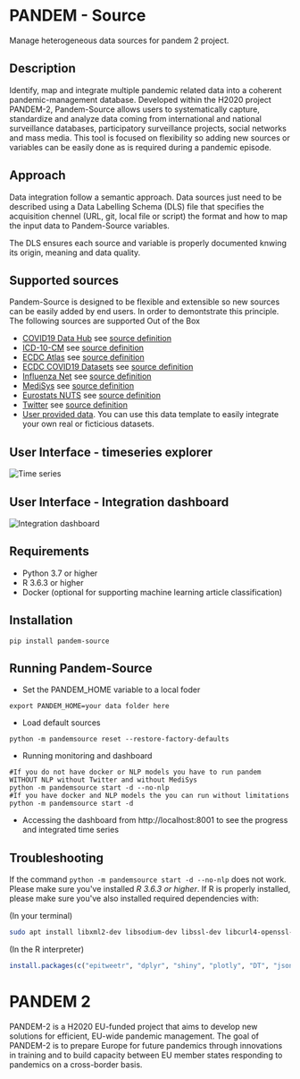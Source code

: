 # PANDEM - Source
Manage heterogeneous data sources for pandem 2 project. 

## Description
Identify, map and integrate multiple pandemic related data into a coherent pandemic-management database. Developed within the H2020 project PANDEM-2, Pandem-Source allows users to systematically capture, standardize and analyze data coming from international and national surveillance databases, participatory surveillance projects, social networks and mass media. This tool is focused on flexibility so adding new sources or variables can be easily done as is required during a pandemic episode. 

## Approach
Data integration follow a semantic approach. Data sources just need to be described using a Data Labelling Schema (DLS) file that specifies the acquisition chennel (URL, git, local file or script) the format and how to map the input data to Pandem-Source variables.

The DLS ensures each source and variable is properly documented knwing its origin, meaning and data quality.

## Supported sources
Pandem-Source is designed to be flexible and extensible so new sources can be easily added by end users. In order to demontstrate this principle. The following sources are supported Out of the Box

- [COVID19 Data Hub](https://covid19datahub.io/) see [source definition](https://github.com/pandem2/pandem-source/blob/main/pandemsource/data/DLS/covid19-datahub.json)
- [ICD-10-CM](https://www.cdc.gov/nchs/icd/icd10cm.htm) see [source definition](https://github.com/pandem2/pandem-source/blob/main/pandemsource/data/DLS/ICD-10-diseases-list.json) 
- [ECDC Atlas](https://www.ecdc.europa.eu/en/surveillance-atlas-infectious-diseases) see [source definition](https://github.com/pandem2/pandem-source/blob/main/pandemsource/data/DLS/ecdc-atlas-influenza.json)
- [ECDC COVID19 Datasets](https://www.ecdc.europa.eu/en/covid-19/data) see [source definition](https://github.com/pandem2/pandem-source/blob/main/pandemsource/data/DLS/ecdc-covid19-variants.json)
- [Influenza Net](http://www.influenzanet.info) see [source definition](https://github.com/pandem2/pandem-source/blob/main/pandemsource/data/DLS/influenza-net.json)
- [MediSys](https://medisys.newsbrief.eu/medisys/) see [source definition](https://github.com/pandem2/pandem-source/blob/main/pandemsource/data/DLS/medisys.json)
- [Eurostats NUTS](https://ec.europa.eu/eurostat/web/gisco/geodata/reference-data/administrative-units-statistical-units/nuts) see [source definition](https://github.com/pandem2/pandem-source/blob/main/pandemsource/data/DLS/nuts-eurostat.json)
- [Twitter](https://twitter.com) see [source definition](https://github.com/pandem2/pandem-source/blob/main/pandemsource/data/DLS/twitter.json)
- [User provided data](https://github.com/pandem2/pandem-source/blob/main/pandemsource/data/input-local-defaults/M.12%20Upload%20templates_end_users.xlsx?raw=true). You can use this data template to easily integrate your own real or ficticious datasets.

## User Interface - timeseries explorer
![Time series](https://github.com/pandem2/pandem-source/raw/main/img/P2.timeseries.png)

## User Interface - Integration dashboard
![Integration dashboard](https://github.com/pandem2/pandem-source/raw/main/img/P2.Integration.png)

## Requirements
- Python 3.7 or higher
- R 3.6.3 or higher
- Docker (optional for supporting machine learning article classification)

## Installation

```
pip install pandem-source
```

## Running Pandem-Source

- Set the PANDEM\_HOME variable to a local foder
``` 
export PANDEM_HOME=your data folder here 
```
- Load default sources
```
python -m pandemsource reset --restore-factory-defaults
```
- Running monitoring and dashboard 
```
#If you do not have docker or NLP models you have to run pandem WITHOUT NLP without Twitter and without MediSys
python -m pandemsource start -d --no-nlp  
#If you have docker and NLP models the you can run without limitations
python -m pandemsource start -d 
```
- Accessing the dashboard from http://localhost:8001 to see the progress and integrated time series

## Troubleshooting

If the command `python -m pandemsource start -d --no-nlp` does not work. Please make sure you've installed *R 3.6.3 or higher*. If R is properly installed, please make sure you've also installed required dependencies with:

(In your terminal)
```bash
sudo apt install libxml2-dev libsodium-dev libssl-dev libcurl4-openssl-dev
```

(In the R interpreter)
```R
install.packages(c("epitweetr", "dplyr", "shiny", "plotly", "DT", "jsonlite", "httr"))
```


# PANDEM 2

PANDEM-2 is a H2020 EU-funded project that aims to develop new solutions for efficient, EU-wide pandemic management. The goal of PANDEM-2 is to prepare Europe for future pandemics through innovations in training and to build capacity between EU member states responding to pandemics on a cross-border basis.


